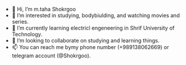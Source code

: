 - 👋 Hi, I’m m.taha Shokrgoo
- 👀 I’m interested in studying, bodybiulding, and watching movies and series.
- 🌱 I’m currently learning electricl engeneering in Shrif University of Technology.
- 💞️ I’m looking to collaborate on studying and learning things.
- 📫 You can reach me bymy phone number (+989138062669) or telegram account (@Shokrgoo).
<!---
Shokrgoo/Shokrgoo is a ✨ special ✨ repository because its `README.md` (this file) appears on your GitHub profile.
You can click the Preview link to take a look at your changes.
--->
